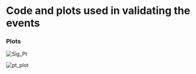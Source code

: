 # Code and plots used in validating the events

### Plots

![Sig_Pt](https://github.com/A-A-Abdelhamid/LLP_Sleptons_RPV_SUSY/assets/130788379/a180f10f-e07e-4035-87f3-734016352f97)

![pt_plot](https://github.com/A-A-Abdelhamid/LLP_Sleptons_RPV_SUSY/assets/130788379/edff8149-7d16-443d-a85b-a9616ed5d6b4)
